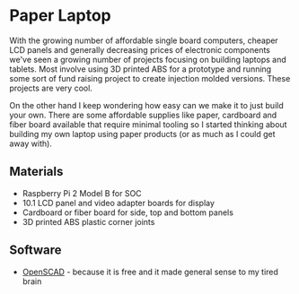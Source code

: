 
# Paper Laptop

With the growing number of affordable single board computers, cheaper LCD panels and generally decreasing prices of electronic components we've seen a growing number of projects focusing on building laptops and tablets. Most involve using 3D printed ABS for a prototype and running some sort of fund raising project to create injection molded versions. These projects are very cool.

On the other hand I keep wondering how easy can we make it to just build your own.  There are some affordable supplies like paper, cardboard and fiber board available that require minimal tooling so I started thinking about building my own laptop using paper products (or as much as I could get away with).

## Materials

+ Raspberry Pi 2 Model B for SOC
+ 10.1 LCD panel and video adapter boards for display
+ Cardboard or fiber board for side, top and bottom panels
+ 3D printed ABS plastic corner joints

## Software

 + [OpenSCAD](http://www.openscad.org/) - because it is free and it made general sense to my tired brain
